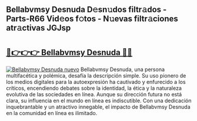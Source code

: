## Bellabvmsy Desnuda D𝚎sn𝚞dos filtr𝚊dos - Parts-R66 Vid𝚎os f𝚘tos - N𝚞evas filtr𝚊ciones atr𝚊ctivas JGJsp

# <h2><a href="http://mb6qro.tromn.icu/?c=Bellabvmsy+Desnuda">🔗👉👉👉 Bellabvmsy Desnuda 🔗🔗</a></h2>

[![Bellabvmsy Desnuda nuevo](https://i.imgur.com/pEAQMta.gif)](http://mb6qro.tromn.icu/?c=Bellabvmsy+Desnuda)
Bellabvmsy Desnuda, una persona multifacética y polémica, desafía la descripción simple. Su uso pionero de los medios digitales para la autoexpresión ha cautivado y enfurecido a los críticos, encendiendo debates sobre la identidad, la ética y la naturaleza evolutiva de las sociedades en línea. Aunque su dirección futura no está clara, su influencia en el mundo en línea es indiscutible. Con una dedicación inquebrantable y un atractivo innegable, el impacto de Bellabvmsy Desnuda en la comunidad en línea es ilimitado.
